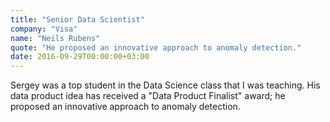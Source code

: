 ```yaml
---
title: "Senior Data Scientist"
company: "Visa"
name: "Neils Rubens"
quote: "He proposed an innovative approach to anomaly detection."
date: 2016-09-29T00:00:00+03:00
---
```


Sergey was a top student in the Data Science class that I was teaching.
His data product idea has received a "Data Product Finalist" award; he proposed an innovative approach to anomaly detection.
